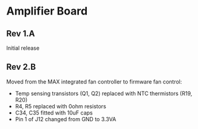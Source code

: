 # Amplifier Board

## Rev 1.A
Initial release

## Rev 2.B
Moved from the MAX integrated fan controller to firmware fan control:
* Temp sensing transistors (Q1, Q2) replaced with NTC thermistors (R19, R20)
* R4, R5 replaced with 0ohm resistors
* C34, C35 fitted with 10uF caps
* Pin 1 of J12 changed from GND to 3.3VA
